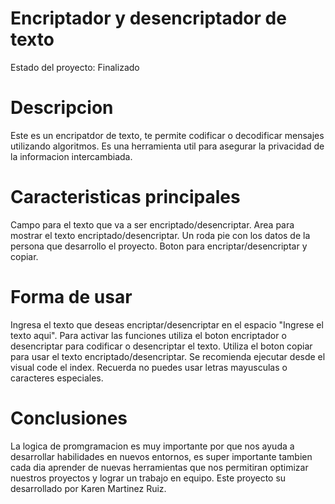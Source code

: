 <h1> Encriptador y desencriptador de texto</h1>

Estado del proyecto: Finalizado

<h1>Descripcion</h1>

Este es un encripatdor de texto, te permite codificar o decodificar mensajes utilizando algoritmos. Es una herramienta util para asegurar la privacidad de la informacion intercambiada.

<h1>Caracteristicas principales</h1>

Campo para el texto que va a ser encriptado/desencriptar.
Area para mostrar el texto encriptado/desencriptar.
Un roda pie con los datos de la persona que desarrollo el proyecto.
Boton para encriptar/desencriptar y copiar.

<h1>Forma de usar</h1>

Ingresa el texto que deseas encriptar/desencriptar en el espacio "Ingrese el texto aqui".
Para activar las funciones utiliza el boton encriptador o desencriptar para codificar o desencriptar el texto.
Utiliza el boton copiar para usar el texto encriptado/desencriptar.
Se recomienda ejecutar desde el visual code el index.
Recuerda no puedes usar letras mayusculas o caracteres especiales.

<h1>Conclusiones</h1>
La logica de promgramacion es muy importante por que nos ayuda a desarrollar habilidades en nuevos entornos, es super importante tambien cada dia aprender de nuevas herramientas que nos permitiran optimizar nuestros 
proyectos y lograr un trabajo en equipo. Este proyecto su desarrollado por Karen Martinez Ruiz.
